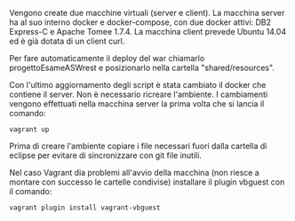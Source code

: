 Vengono create due macchine virtuali (server e client).
La macchina server ha al suo interno docker e docker-compose, con due docker attivi: DB2 Express-C e Apache Tomee 1.7.4.
La macchina client prevede Ubuntu 14.04 ed è già dotata di un client curl.

Per fare automaticamente il deploy del war chiamarlo progettoEsameASWrest e posizionarlo nella cartella "shared/resources".

Con l'ultimo aggiornamento degli script è stata cambiato il docker che contiene il server.
Non è necessario ricreare l'ambiente. I cambiamenti vengono effettuati nella macchina server la prima volta che si lancia il comando:

    vagrant up


Prima di creare l'ambiente copiare i file necessari fuori dalla cartella di eclipse per evitare di sincronizzare con git file inutili.

Nel caso Vagrant dia problemi all'avvio della macchina (non riesce a montare con successo le cartelle condivise) installare il plugin vbguest con il comando:

	vagrant plugin install vagrant-vbguest
